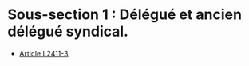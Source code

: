 # Sous-section 1 : Délégué et ancien délégué syndical.

* [Article L2411-3](./LEGIARTI000006902294.md)
